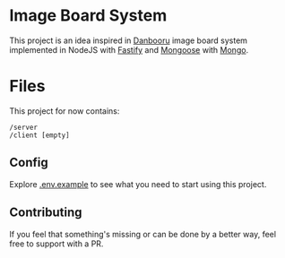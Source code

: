 # Image Board System

This project is an idea inspired in [Danbooru](https://github.com/danbooru/danbooru) image board system implemented in NodeJS with [Fastify](https://www.fastify.io/) and [Mongoose](https://mongoosejs.com/) with [Mongo](https://mongodb.com/).


# Files

This project for now contains:

    /server
    /client [empty]


## Config

Explore [.env.example](https://github.com/jesusmdy/image-board/blob/master/server/.env.example) to see what you need to start using this project.

## Contributing

If you feel that something's missing or can be done by a better way, feel free to support with a PR.